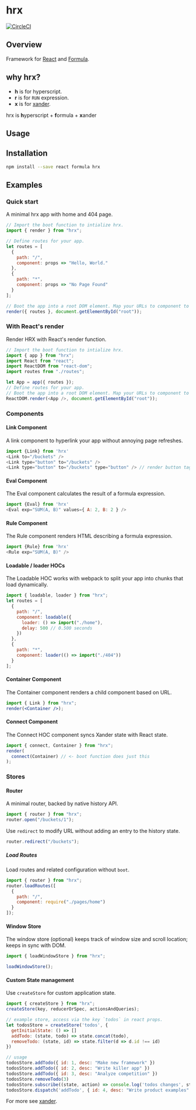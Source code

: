 # hrx

[![CircleCI](https://circleci.com/gh/FormBucket/hrx.svg?style=svg)](https://circleci.com/gh/FormBucket/hrx)

## Overview

Framework for [React](https://github.com/facebook/react) and [Formula](https://github.com/FormBucket/formula).

## why hrx?

* **h** is for hyperscript.
* **r** is for `RUN` expression.
* **x** is for [xander](https://github.com/FormBucket/xander).

hrx is **h**yperscript + **f**ormula + **x**ander

## Usage

## Installation

```sh
npm install --save react formula hrx
```

## Examples

### Quick start

A minimal hrx app with home and 404 page.

```js
// Import the boot function to intialize hrx.
import { render } from "hrx";

// Define routes for your app.
let routes = [
  {
    path: "/",
    component: props => "Hello, World."
  },
  {
    path: "*",
    component: props => "No Page Found"
  }
];

// Boot the app into a root DOM element. Map your URLs to component to render.
render({ routes }, document.getElementById("root"));
```

### With React's render

Render HRX with React's render function.

```js
// Import the boot function to intialize hrx.
import { app } from "hrx";
import React from "react";
import ReactDOM from "react-dom";
import routes from "./routes";

let App = app({ routes });
// Define routes for your app.
// Boot the app into a root DOM element. Map your URLs to component to render.
ReactDOM.render(<App />, document.getElementById("root"));
```

### Components

#### Link Component

A link component to hyperlink your app without annoying page refreshes.

```js
import {Link} from 'hrx'
<Link to="/buckets" />
<Link type="button" to="/buckets" />
<Link type="button" to="/buckets" type="button" /> // render button tag instead of a
```

#### Eval Component

The Eval component calculates the result of a formula expression.

```js
import {Eval} from 'hrx'
<Eval exp="SUM(A, B)" values={ A: 2, B: 2 } />
```

#### Rule Component

The Rule component renders HTML describing a formula expression.

```js
import {Rule} from 'hrx'
<Rule exp="SUM(A, B)" />
```

#### Loadable / loader HOCs

The Loadable HOC works with webpack to split your app into chunks that load dynamically.

```jsx
import { loadable, loader } from "hrx";
let routes = [
  {
    path: "/",
    component: loadable({
      loader: () => import("./home"),
      delay: 500 // 0.500 seconds
    })
  },
  {
    path: "*",
    component: loader(() => import("./404"))
  }
];
```

#### Container Component

The Container component renders a child component based on URL.

```jsx
import { Link } from "hrx";
render(<Container />);
```

#### Connect Component

The Connect HOC component syncs Xander state with React state.

```jsx
import { connect, Container } from "hrx";
render(
  connect(Container) // <- boot function does just this
);
```

### Stores

#### Router

A minimal router, backed by native history API.

```js
import { router } from "hrx";
router.open("/buckets/1");
```

Use `redirect` to modify URL without adding an entry to the history state.

```js
router.redirect("/buckets");
```

##### Load Routes

Load routes and related configuration without `boot`.

```js
import { router } from "hrx";
router.loadRoutes([
  {
    path: "/",
    component: require("./pages/home")
  }
]);
```

#### Window Store

The window store (optional) keeps track of window size and scroll location; keeps in sync with DOM.

```js
import { loadWindowStore } from "hrx";

loadWindowStore();
```

#### Custom State management

Use `createStore` for custom application state.

```js
import { createStore } from "hrx";
createStore(key, reducerOrSpec, actionsAndQueries);

// example store, access via the key `todos` in react props.
let todosStore = createStore('todos', {
  getInitialState: () => []
  addTodo: (state, todo) => state.concat(todo),
  removeTodo: (state, id) => state.filter(d => d.id !== id)
})

// usage
todosStore.addTodo({ id: 1, desc: "Make new framework" })
todosStore.addTodo({ id: 2, desc: "Write killer app" })
todosStore.addTodo({ id: 3, desc: "Analyze competition" })
todosStore.removeTodo(3)
todosStore.subscribe((state, action) => console.log('todos changes', state, action))
todosStore.dispatch('addTodo', { id: 4, desc: "Write product examples" })
```

For more see [xander](https://github.com/FormBucket/xander).

